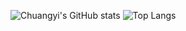 ![Chuangyi's GitHub stats](https://github-readme-stats.vercel.app/api?username=chuangyi)
![Top Langs](https://github-readme-stats.vercel.app/api/top-langs/?username=chuangyizhang)

